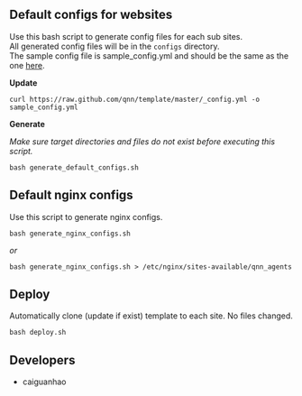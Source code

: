 ## Default configs for websites

Use this bash script to generate config files for each sub sites.  
All generated config files will be in the ``configs`` directory.  
The sample config file is sample_config.yml and should be the same as the one [here](https://github.com/qnn/template/blob/master/_config.yml).

**Update**

    curl https://raw.github.com/qnn/template/master/_config.yml -o sample_config.yml

**Generate**

*Make sure target directories and files do not exist before executing this script.*

    bash generate_default_configs.sh

## Default nginx configs

Use this script to generate nginx configs.

    bash generate_nginx_configs.sh

*or*

    bash generate_nginx_configs.sh > /etc/nginx/sites-available/qnn_agents

## Deploy

Automatically clone (update if exist) template to each site. No files changed.

    bash deploy.sh

## Developers

* caiguanhao
